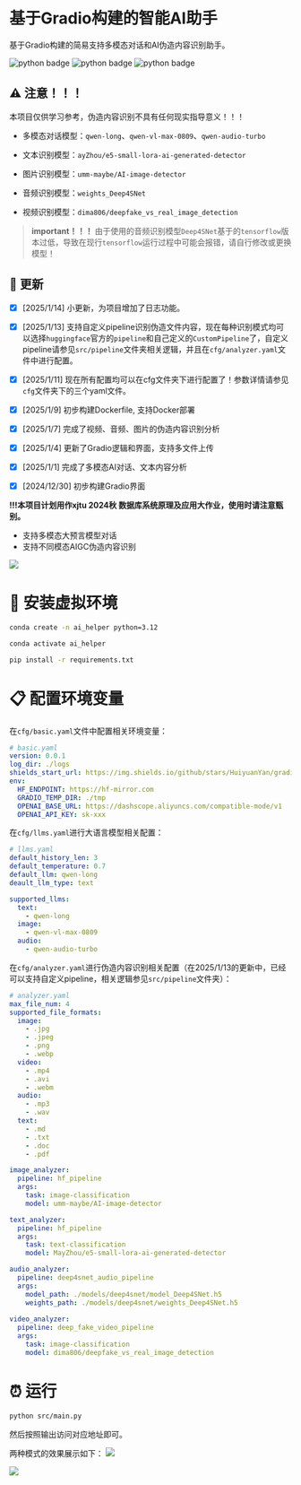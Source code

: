 # 基于Gradio构建的智能AI助手

基于Gradio构建的简易支持多模态对话和AI伪造内容识别助手。


![python badge](https://img.shields.io/badge/conda-23.7.4-green)
![python badge](https://img.shields.io/badge/python-3.12-blue)
![python badge](https://img.shields.io/badge/gradio-5.9.1-orange)

## ⚠️ 注意！！！

本项目仅供学习参考，伪造内容识别不具有任何现实指导意义！！！

+ 多模态对话模型：`qwen-long`、`qwen-vl-max-0809`、`qwen-audio-turbo`

+ 文本识别模型：`ayZhou/e5-small-lora-ai-generated-detector`

+ 图片识别模型：`umm-maybe/AI-image-detector`

+ 音频识别模型：`weights_Deep4SNet`

+ 视频识别模型：`dima806/deepfake_vs_real_image_detection`

> **important！！！**
> 由于使用的音频识别模型`Deep4SNet`基于的`tensorflow`版本过低，导致在现行`tensorflow`运行过程中可能会报错，请自行修改或更换模型！

## 🎁 更新

- [x] [2025/1/14] 小更新，为项目增加了日志功能。

- [x] [2025/1/13] 支持自定义pipeline识别伪造文件内容，现在每种识别模式均可以选择`huggingface`官方的`pipeline`和自己定义的`CustomPipeline`了，自定义pipeline请参见`src/pipeline`文件夹相关逻辑，并且在`cfg/analyzer.yaml`文件中进行配置。

- [x] [2025/1/11] 现在所有配置均可以在cfg文件夹下进行配置了！参数详情请参见`cfg`文件夹下的三个yaml文件。

- [x] [2025/1/9] 初步构建Dockerfile, 支持Docker部署

- [x] [2025/1/7] 完成了视频、音频、图片的伪造内容识别分析

- [x] [2025/1/4] 更新了Gradio逻辑和界面，支持多文件上传

- [x] [2025/1/1] 完成了多模态AI对话、文本内容分析

- [x] [2024/12/30] 初步构建Gradio界面




**!!!本项目计划用作xjtu 2024秋 数据库系统原理及应用大作业，使用时请注意甄别。**

+ 支持多模态大预言模型对话
+ 支持不同模态AIGC伪造内容识别

![](./assets/main.png)

# 📌 安装虚拟环境
```bash
conda create -n ai_helper python=3.12

conda activate ai_helper

pip install -r requirements.txt
```

# 📋 配置环境变量

在`cfg/basic.yaml`文件中配置相关环境变量：
```yaml
# basic.yaml
version: 0.0.1
log_dir: ./logs
shields_start_url: https://img.shields.io/github/stars/HuiyuanYan/gradio_ai_helper?style=plastic
env:
  HF_ENDPOINT: https://hf-mirror.com
  GRADIO_TEMP_DIR: ./tmp
  OPENAI_BASE_URL: https://dashscope.aliyuncs.com/compatible-mode/v1
  OPENAI_API_KEY: sk-xxx
```

在`cfg/llms.yaml`进行大语言模型相关配置：
```yaml
# llms.yaml
default_history_len: 3
default_temperature: 0.7
default_llm: qwen-long
deault_llm_type: text

supported_llms:
  text:
    - qwen-long
  image:
    - qwen-vl-max-0809
  audio:
    - qwen-audio-turbo
```

在`cfg/analyzer.yaml`进行伪造内容识别相关配置（在2025/1/13的更新中，已经可以支持自定义pipeline，相关逻辑参见`src/pipeline`文件夹）：
```yaml
# analyzer.yaml
max_file_num: 4
supported_file_formats:
  image:
    - .jpg
    - .jpeg
    - .png
    - .webp
  video:
    - .mp4
    - .avi
    - .webm
  audio:
    - .mp3
    - .wav
  text:
    - .md
    - .txt
    - .doc
    - .pdf

image_analyzer:
  pipeline: hf_pipeline
  args:
    task: image-classification
    model: umm-maybe/AI-image-detector

text_analyzer:
  pipeline: hf_pipeline
  args:
    task: text-classification
    model: MayZhou/e5-small-lora-ai-generated-detector

audio_analyzer:
  pipeline: deep4snet_audio_pipeline
  args:
    model_path: ./models/deep4snet/model_Deep4SNet.h5
    weights_path: ./models/deep4snet/weights_Deep4SNet.h5
  
video_analyzer:
  pipeline: deep_fake_video_pipeline
  args:
    task: image-classification
    model: dima806/deepfake_vs_real_image_detection
```



# ⏰ 运行
```bash
python src/main.py
```
然后按照输出访问对应地址即可。

两种模式的效果展示如下：
![](./assets/chat/demo1.png)

![](./assets/recognition/demo1.png)
